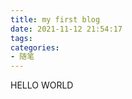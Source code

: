 ```yaml
---
title: my first blog
date: 2021-11-12 21:54:17
tags: 
categories: 
- 随笔
---
```


HELLO WORLD

<!-- more -->